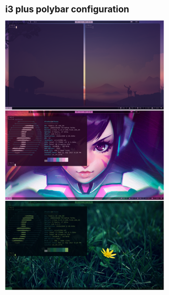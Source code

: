 # i3 plus polybar configuration
![preview-1](https://github.com/Di-KaZ/Dotfiles/blob/master/screenshot/Screenshot_1.png)
![preview-2](https://github.com/Di-KaZ/Dotfiles/blob/master/screenshot/Screenshot_2.png)
![preview-3](https://github.com/Di-KaZ/Dotfiles/blob/master/screenshot/Screenshot_3.png)

